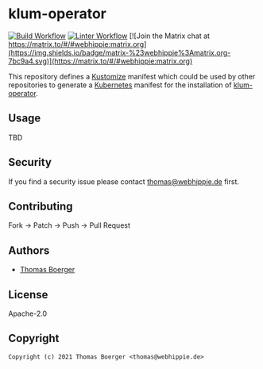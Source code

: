 # klum-operator

[![Build Workflow](https://github.com/kustomhippie/klum-operator/actions/workflows/build.yml/badge.svg)](https://github.com/kustomhippie/klum-operator/actions/workflows/build.yml) [![Linter Workflow](https://github.com/kustomhippie/klum-operator/actions/workflows/linter.yml/badge.svg)](https://github.com/kustomhippie/klum-operator/actions/workflows/linter.yml)  [![Join the Matrix chat at https://matrix.to/#/#webhippie:matrix.org](https://img.shields.io/badge/matrix-%23webhippie%3Amatrix.org-7bc9a4.svg)](https://matrix.to/#/#webhippie:matrix.org)

This repository defines a [Kustomize](https://kustomize.io/) manifest which could be used by other repositories to generate a [Kubernetes](https://kubernetes.io/) manifest for the installation of [klum-operator](https://github.com/ibuildthecloud/klum).

## Usage

TBD

## Security

If you find a security issue please contact thomas@webhippie.de first.

## Contributing

Fork -> Patch -> Push -> Pull Request

## Authors

* [Thomas Boerger](https://github.com/tboerger)

## License

Apache-2.0

## Copyright

```
Copyright (c) 2021 Thomas Boerger <thomas@webhippie.de>
```
